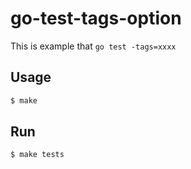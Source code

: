 # go-test-tags-option
This is example that ```go test -tags=xxxx```

## Usage

```sh
$ make
```

## Run

```sh
$ make tests
```
